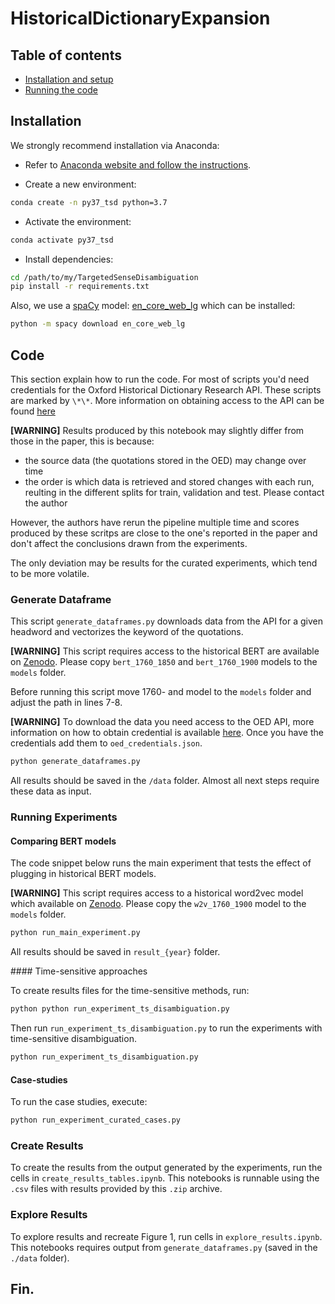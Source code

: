 # HistoricalDictionaryExpansion

Table of contents
-----------------
- [Installation and setup](#installation)
- [Running the code](#code)

## Installation

We strongly recommend installation via Anaconda:

* Refer to [Anaconda website and follow the instructions](https://docs.anaconda.com/anaconda/install/).

* Create a new environment:

```bash
conda create -n py37_tsd python=3.7
```

* Activate the environment:

```bash
conda activate py37_tsd
```

* Install dependencies:

```bash
cd /path/to/my/TargetedSenseDisambiguation
pip install -r requirements.txt
```

Also, we use a [spaCy](https://spacy.io/) model: [en_core_web_lg](https://spacy.io/models/en#en_core_web_lg) which can be installed:

```bash
python -m spacy download en_core_web_lg
```

## Code

This section explain how to run the code. For most of scripts you'd need credentials for the Oxford Historical Dictionary Research API. These scripts are marked by `\*\*`. More information on obtaining access to the API can be found [here](https://languages.oup.com/research/oed-researcher-api/)

**[WARNING]** Results produced by this notebook may slightly differ from those in the paper, this is because:
- the source data (the quotations stored in the OED) may change over time
- the order is which data is retrieved and stored changes with each run, reulting in the different splits for train, validation and test. Please contact the author 

However, the authors have rerun the pipeline multiple time and scores produced by these scritps are close to the one's reported in the paper and don't affect the conclusions drawn from the experiments.

The only deviation may be results for the curated experiments, which tend to be more volatile.

### Generate Dataframe

This script `generate_dataframes.py` downloads data from the API for a given headword and vectorizes the keyword of the quotations.

**[WARNING]** This script requires access to the historical BERT are available on [Zenodo](https://zenodo.org/record/4782245#.YKqQzZNKjlw).  Please copy `bert_1760_1850` and `bert_1760_1900` models to the `models` folder.

Before running this script move 1760- and model to the `models` folder and adjust the path in lines 7-8.

**[WARNING]** To download the data you need access to the OED API, more information on how to obtain credential is available [here](https://languages.oup.com/research/oed-researcher-api/). Once you have the credentials add them to `oed_credentials.json`.

```python
python generate_dataframes.py
```

All results should be saved in the `/data` folder. Almost all next steps require these data as input.

### Running Experiments

#### Comparing BERT models

The code snippet below runs the main experiment that tests the effect of plugging in historical BERT models.

**[WARNING]** This script requires access to a historical word2vec model which available on [Zenodo](https://zenodo.org/record/4782245#.YKqQzZNKjlw). Please copy the `w2v_1760_1900` model to the `models` folder.

```python
python run_main_experiment.py 
```


All results should be saved in `result_{year}` folder.

#### Time-sensitive approaches

To create results files for the time-sensitive methods, run:

```python
python python run_experiment_ts_disambiguation.py
```

Then run `run_experiment_ts_disambiguation.py` to run the experiments with time-sensitive disambiguation.

```python
python run_experiment_ts_disambiguation.py
```

#### Case-studies

To run the case studies, execute:

```python
python run_experiment_curated_cases.py 
```

### Create Results

To create the results from the output generated by the experiments, run the cells in `create_results_tables.ipynb`. This notebooks is runnable using the `.csv` files with results provided by this `.zip` archive.

### Explore Results

To explore results and recreate Figure 1, run cells in `explore_results.ipynb`. This notebooks requires output from `generate_dataframes.py` (saved in the `./data` folder).

## Fin.

